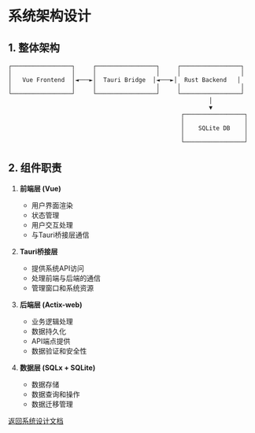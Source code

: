 # 系统架构设计

## 1. 整体架构

```
┌─────────────────┐     ┌─────────────────┐     ┌─────────────────┐
│                 │     │                 │     │                 │
│   Vue Frontend  │◄───►│  Tauri Bridge  │◄───►│  Rust Backend   │
│                 │     │                 │     │                 │
└─────────────────┘     └─────────────────┘     └─────────────────┘
                                                         │
                                                         ▼
                                                 ┌─────────────────┐
                                                 │                 │
                                                 │    SQLite DB    │
                                                 │                 │
                                                 └─────────────────┘
```

## 2. 组件职责

1. **前端层 (Vue)**
   - 用户界面渲染
   - 状态管理
   - 用户交互处理
   - 与Tauri桥接层通信

2. **Tauri桥接层**
   - 提供系统API访问
   - 处理前端与后端的通信
   - 管理窗口和系统资源

3. **后端层 (Actix-web)**
   - 业务逻辑处理
   - 数据持久化
   - API端点提供
   - 数据验证和安全性

4. **数据层 (SQLx + SQLite)**
   - 数据存储
   - 数据查询和操作
   - 数据迁移管理

[返回系统设计文档](../../README.md)
